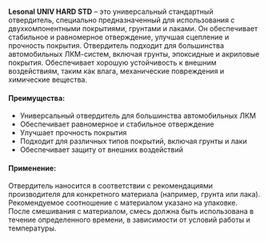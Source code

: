 **Lesonal UNIV HARD STD** – это универсальный стандартный отвердитель, специально предназначенный для использования с двухкомпонентными покрытиями, грунтами и лаками. Он обеспечивает стабильное и равномерное отверждение, улучшая сцепление и прочность покрытия. Отвердитель подходит для большинства автомобильных ЛКМ-систем, включая грунты, эпоксидные и акриловые покрытия. Обеспечивает хорошую устойчивость к внешним воздействиям, таким как влага, механические повреждения и химические вещества.

#### Преимущества:

- Универсальный отвердитель для большинства автомобильных ЛКМ
- Обеспечивает равномерное и стабильное отверждение
- Улучшает прочность покрытия
- Подходит для различных типов покрытий, включая грунты и лаки
- Обеспечивает защиту от внешних воздействий

#### Применение:

Отвердитель наносится в соответствии с рекомендациями производителя для конкретного материала (например, грунта или лака). Рекомендуемое соотношение с материалом указано на упаковке. После смешивания с материалом, смесь должна быть использована в течение определенного времени, в зависимости от условий работы и температуры.
